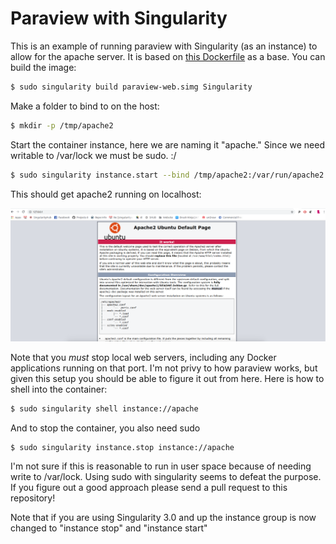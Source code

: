 # Paraview with Singularity

This is an example of running paraview with Singularity (as an instance) to
allow for the apache server. It is based on [this Dockerfile](https://github.com/Kitware/paraviewweb/blob/master/tools/docker/demo/Dockerfile)
as a base. You can build the image:

```bash
$ sudo singularity build paraview-web.simg Singularity
```

Make a folder to bind to on the host:

```bash
$ mkdir -p /tmp/apache2
```

Start the container instance, here we are naming it "apache." Since we need writable
to /var/lock we must be sudo. :/

```bash
$ sudo singularity instance.start --bind /tmp/apache2:/var/run/apache2 paraview-web.simg apache
```

This should get apache2 running on localhost:

![apache.png](apache.png)

Note that you *must* stop local web servers, including any Docker applications
running on that port. I'm not privy to how paraview works, but given this setup
you should be able to figure it out from here. Here is how to shell into the
container:

```bash
$ sudo singularity shell instance://apache
```

And to stop the container, you also need sudo

```bash
$ sudo singularity instance.stop instance://apache
```

I'm not sure if this is reasonable to run in user space because of needing write
to /var/lock. Using sudo with singularity seems to defeat the purpose. If you
figure out a good approach please send a pull request to this repository!

Note that if you are using Singularity 3.0 and up the instance group is now changed 
to "instance stop" and "instance start"

